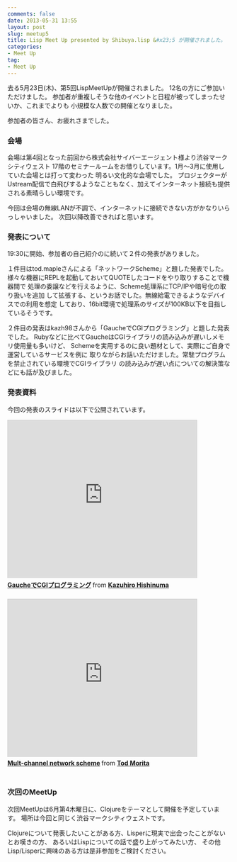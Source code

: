 ```yaml
---
comments: false
date: 2013-05-31 13:55
layout: post
slug: meetup5
title: Lisp Meet Up presented by Shibuya.lisp &#x23;5 が開催されました。
categories:
- Meet Up
tag:
- Meet Up
---
```


去る5月23日(木)、第5回LispMeetUpが開催されました。
12名の方にご参加いただけました。
参加者が重複しそうな他のイベントと日程が被ってしまったせいか、これまでよりも
小規模な人数での開催となりました。

参加者の皆さん、お疲れさまでした。

### 会場
会場は第4回となった前回から株式会社サイバーエージェント様より渋谷マークシティウェスト
17階のセミナールームをお借りしています。1月〜3月に使用していた会場とは打って変わった
明るい文化的な会場でした。
プロジェクターがUstream配信で白飛びするようなこともなく、加えてインターネット接続も提供
される素晴らしい環境です。

今回は会場の無線LANが不調で、インターネットに接続できない方がかなりいらっしゃいました。
次回以降改善できればと思います。

### 発表について
19:30に開始、参加者の自己紹介のに続いて２件の発表がありました。

１件目はtod.mapleさんによる「ネットワークScheme」と題した発表でした。
様々な機器にREPLを起動しておいてQUOTEしたコードをやり取りすることで機器間で
処理の委譲などを行えるように、Scheme処理系にTCP/IPや暗号化の取り扱いを追加
して拡張する、というお話でした。無線給電できるようなデバイスでの利用を想定
しており、16bit環境で処理系のサイズが100KB以下を目指しているそうです。

２件目の発表はkazh98さんから「GaucheでCGIプログラミング」と題した発表でした。
Rubyなどに比べてGaucheはCGIライブラリの読み込みが遅いしメモリ使用量も多いけど、
Schemeを実用するのに良い題材として、実際にご自身で運営しているサービスを例に
取りながらお話いただけました。常駐プログラムを禁止されている環境でCGIライブラリ
の読み込みが遅い点についての解決策などにも話が及びました。

### 発表資料
今回の発表のスライドは以下で公開されています。

<iframe src="http://www.slideshare.net/slideshow/embed_code/21905023" width="427" height="356" frameborder="0" marginwidth="0" marginheight="0" scrolling="no" style="border:1px solid #CCC;border-width:1px 1px 0;margin-bottom:5px" allowfullscreen webkitallowfullscreen mozallowfullscreen> </iframe> <div style="margin-bottom:5px"> <strong> <a href="http://www.slideshare.net/kazh98/gauchecgi" title="GaucheでCGIプログラミング" target="_blank">GaucheでCGIプログラミング</a> </strong> from <strong><a href="http://www.slideshare.net/kazh98" target="_blank">Kazuhiro Hishinuma</a></strong> </div>

<br/>

<iframe src="http://www.slideshare.net/slideshow/embed_code/21962512" width="427" height="356" frameborder="0" marginwidth="0" marginheight="0" scrolling="no" style="border:1px solid #CCC;border-width:1px 1px 0;margin-bottom:5px" allowfullscreen webkitallowfullscreen mozallowfullscreen> </iframe> <div style="margin-bottom:5px"> <strong> <a href="http://www.slideshare.net/TadashiMorita/multchannel-network-scheme" title="Mult-channel network scheme" target="_blank">Mult-channel network scheme</a> </strong> from <strong><a href="http://www.slideshare.net/TadashiMorita" target="_blank">Tod Morita</a></strong> </div>

<br/>

### 次回のMeetUp
次回MeetUpは6月第4木曜日に、Clojureをテーマとして開催を予定しています。
場所は今回と同じく渋谷マークシティウェストです。

Clojureについて発表したいことがある方、Lisperに現実で出会ったことがないとお嘆きの方、
あるいはLispについての話で盛り上がってみたい方、
その他Lisp/Lisperに興味のある方は是非参加をご検討ください。
